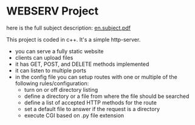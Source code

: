 # WEBSERV Project

here is the full subject description: [en.subject.pdf](https://github.com/yannCardona/webserv/blob/d86a6c6284fc223ff8c0fed014e0cb8c7fec7fc4/en.subject.pdf)

This project is coded in c++. It's a simple http-server.

* you can serve a fully static website
* clients can upload files
* it has GET, POST, and DELETE methods implemented
* it can listen to multiple ports
* in the config file you can setup routes with one or multiple of the following rules/configuration:
  - turn on or off directory listing
  - define a directory or a file from where the file should be searched
  - define a list of accepted HTTP methods for the route
  - set a default file to answer if the request is a directory
  - execute CGI based on .py file extension
  

